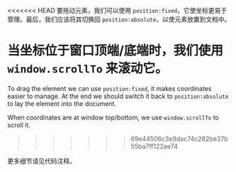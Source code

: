 <<<<<<< HEAD
要拖动元素，我们可以使用 `position:fixed`，它使坐标更易于管理。最后，我们应该将其切换回 `position:absolute`，以使元素放置到文档中。

当坐标位于窗口顶端/底端时，我们使用 `window.scrollTo` 来滚动它。
=======
To drag the element we can use `position:fixed`, it makes coordinates easier to manage. At the end we should switch it back to `position:absolute` to lay the element into the document.

When coordinates are at window top/bottom, we use `window.scrollTo` to scroll it.
>>>>>>> 69e44506c3e9dac74c282be37b55ba7ff122ae74

更多细节请见代码注释。
